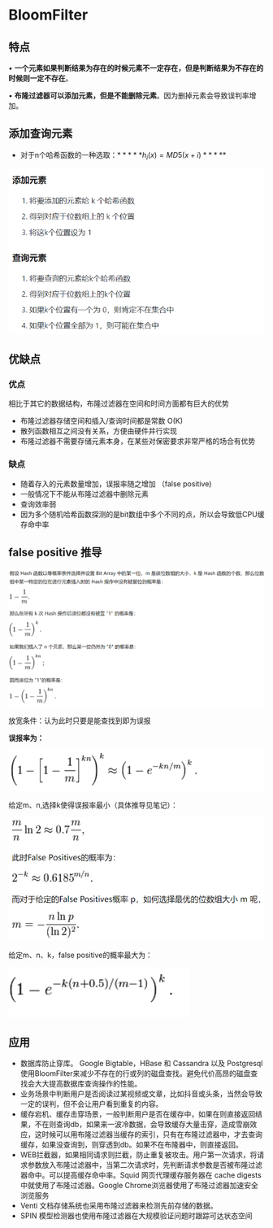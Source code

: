 # BloomFilter

## 特点

• **一个元素如果判断结果为存在的时候元素不一定存在，但是判断结果为不存在的时候则一定不存在**。

• **布隆过滤器可以添加元素，但是不能删除元素**。因为删掉元素会导致误判率增加。

## 添加查询元素

- 对于n个哈希函数的一种选取：$*****h_i(x) = MD5(x + i)*****$

![Untitled](BloomFilter%207d041179d14a47e990f93bc63cc9d4d3/Untitled.png)

## 优缺点

### 优点

相比于其它的数据结构，布隆过滤器在空间和时间方面都有巨大的优势

- 布隆过滤器存储空间和插入/查询时间都是常数 O(K)
- 散列函数相互之间没有关系，方便由硬件并行实现
- 布隆过滤器不需要存储元素本身，在某些对保密要求非常严格的场合有优势

### 缺点

- 随着存入的元素数量增加，误报率随之增加 （false positive)
- 一般情况下不能从布隆过滤器中删除元素
- 查询效率弱
- 因为多个随机哈希函数探测的是bit数组中多个不同的点，所以会导致低CPU缓存命中率

## false positive 推导

![Untitled](BloomFilter%207d041179d14a47e990f93bc63cc9d4d3/Untitled%201.png)

放宽条件：认为此时只要是能查找到即为误报

**误报率为：**

![Untitled](BloomFilter%207d041179d14a47e990f93bc63cc9d4d3/Untitled%202.png)

给定m、n,选择k使得误报率最小（具体推导见笔记）：

![Untitled](BloomFilter%207d041179d14a47e990f93bc63cc9d4d3/Untitled%203.png)

给定m、n、k，false positive的概率最大为：

![Untitled](BloomFilter%207d041179d14a47e990f93bc63cc9d4d3/Untitled%204.png)

## 应用

- 数据库防止穿库。 Google Bigtable，HBase 和 Cassandra 以及 Postgresql 使用BloomFilter来减少不存在的行或列的磁盘查找。避免代价高昂的磁盘查找会大大提高数据库查询操作的性能。
- 业务场景中判断用户是否阅读过某视频或文章，比如抖音或头条，当然会导致一定的误判，但不会让用户看到重复的内容。
- 缓存宕机、缓存击穿场景，一般判断用户是否在缓存中，如果在则直接返回结果，不在则查询db，如果来一波冷数据，会导致缓存大量击穿，造成雪崩效应，这时候可以用布隆过滤器当缓存的索引，只有在布隆过滤器中，才去查询缓存，如果没查询到，则穿透到db。如果不在布隆器中，则直接返回。
- WEB拦截器，如果相同请求则拦截，防止重复被攻击。用户第一次请求，将请求参数放入布隆过滤器中，当第二次请求时，先判断请求参数是否被布隆过滤器命中。可以提高缓存命中率。Squid 网页代理缓存服务器在 cache digests中就使用了布隆过滤器。Google Chrome浏览器使用了布隆过滤器加速安全浏览服务
- Venti 文档存储系统也采用布隆过滤器来检测先前存储的数据。
- SPIN 模型检测器也使用布隆过滤器在大规模验证问题时跟踪可达状态空间